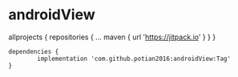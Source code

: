 # androidView
allprojects {
		repositories {
			...
			maven { url 'https://jitpack.io' }
		}
	}
	
	dependencies {
	        implementation 'com.github.potian2016:androidView:Tag'
	}
